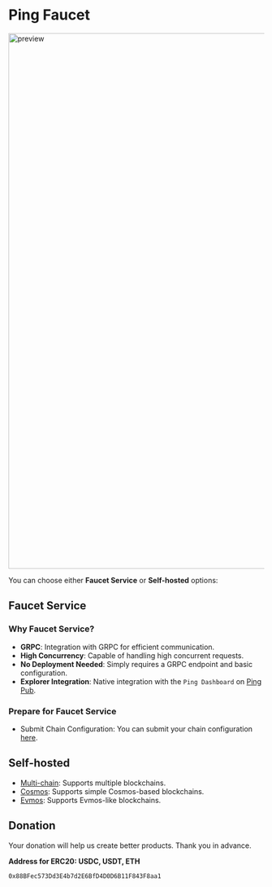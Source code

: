 # Ping Faucet

<img width="1052" alt="preview" src="https://user-images.githubusercontent.com/2882920/202998797-b793c52b-9ad7-47fe-a80b-a0f75eff6ba1.png">

You can choose either **Faucet Service** or **Self-hosted** options:

## Faucet Service

### Why Faucet Service?

- **GRPC**: Integration with GRPC for efficient communication.
- **High Concurrency**: Capable of handling high concurrent requests.
- **No Deployment Needed**: Simply requires a GRPC endpoint and basic configuration.
- **Explorer Integration**: Native integration with the `Ping Dashboard` on [Ping Pub](https://testnet.ping.pub).

### Prepare for Faucet Service

- Submit Chain Configuration: You can submit your chain configuration [here](https://github.com/ping-pub/ping.pub).

## Self-hosted

- [Multi-chain](https://github.com/ping-pub/faucet/tree/multi-chains): Supports multiple blockchains.
- [Cosmos](https://github.com/ping-pub/faucet/tree/cosmos): Supports simple Cosmos-based blockchains.
- [Evmos](https://github.com/ping-pub/faucet/tree/evmos): Supports Evmos-like blockchains.

## Donation

Your donation will help us create better products. Thank you in advance.

**Address for ERC20: USDC, USDT, ETH**
```
0x88BFec573Dd3E4b7d2E6BfD4D0D6B11F843F8aa1
```
